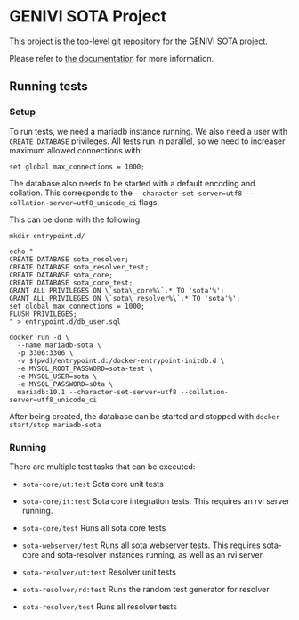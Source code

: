 # GENIVI SOTA Project

This project is the top-level git repository for the GENIVI SOTA project.

Please refer to [the documentation](http://advancedtelematic.github.io/rvi_sota_server/) for more information.

## Running tests

### Setup

To run tests, we need a mariadb instance running. We also need a user
with `CREATE DATABASE` privileges. All tests run in parallel, so we
need to increaser maximum allowed connections with:

    set global max_connections = 1000;
    
The database also needs to be started with a default encoding and
collation. This corresponds to the `--character-set-server=utf8
--collation-server=utf8_unicode_ci` flags.

This can be done with the following:

    mkdir entrypoint.d/

    echo "
    CREATE DATABASE sota_resolver;
    CREATE DATABASE sota_resolver_test;
    CREATE DATABASE sota_core;
    CREATE DATABASE sota_core_test;
    GRANT ALL PRIVILEGES ON \`sota\_core%\`.* TO 'sota'%';
    GRANT ALL PRIVILEGES ON \`sota\_resolver%\`.* TO 'sota'%';
    set global max_connections = 1000;
    FLUSH PRIVILEGES;
    " > entrypoint.d/db_user.sql
    
    docker run -d \
      --name mariadb-sota \
      -p 3306:3306 \
      -v $(pwd)/entrypoint.d:/docker-entrypoint-initdb.d \
      -e MYSQL_ROOT_PASSWORD=sota-test \
      -e MYSQL_USER=sota \
      -e MYSQL_PASSWORD=s0ta \
      mariadb:10.1 --character-set-server=utf8 --collation-server=utf8_unicode_ci

After being created, the database can be started and stopped with
`docker start/stop mariadb-sota`

### Running

There are multiple test tasks that can be executed:

* `sota-core/ut:test` Sota core unit tests

* `sota-core/it:test` Sota core integration tests. This requires an
  rvi server running.
  
* `sota-core/test` Runs all sota core tests

* `sota-webserver/test` Runs all sota webserver tests. This requires
  sota-core and sota-resolver instances running, as well as an rvi
  server.
    
* `sota-resolver/ut:test` Resolver unit tests

* `sota-resolver/rd:test` Runs the random test generator for resolver

* `sota-resolver/test` Runs all resolver tests

